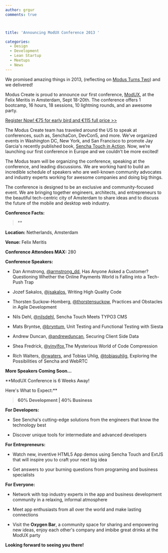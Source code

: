 ```yaml
---
author: grgur
comments: true



title: 'Announcing ModUX Conference 2013 '

categories:
  - Design
  - Development
  - Lean Startup
  - Meetups
  - News
---
```


We promised amazing things in 2013, (reflecting on [Modus Turns Two](http://moduscreate.com/modus-create-turns-2/)) and we delivered!





Modus Create is proud to announce our first conference, [ModUX](http://moduxcon.com/), at the Felix Meritis in Amsterdam, Sept 18-20th. The conference offers 1 bootcamp, 16 hours, 18 sessions, 10 lightning rounds, and an awesome party.





[Register Now! €75 for early bird and €115 full price >>](http://moduxcon.com)





The Modus Create team has traveled around the US to speak at conferences, such as, SenchaCon, DevCon5, and more. We've organized events in Washington DC, New York, and San Francisco to promote Jay Garcia's recently published book, [Sencha Touch in Action](http://manning.com/garcia2). Now, we’re launching our first conference in Europe and we couldn’t be more excited!





The Modus team will be organizing the conference, speaking at the conference, and leading discussions. We are working hard to build an incredible schedule of speakers who are well-known community advocates and industry experts working for awesome companies and doing big things.





The conference is designed to be an exclusive and community-focused event. We are bringing together engineers, architects, and entrepreneurs to the beautiful tech-centric city of Amsterdam to share ideas and to discuss the future of the mobile and desktop web industry.





**Conference Facts:**





> 
  
> 
> **

  **Location:** Netherlands, Amsterdam  

  **Venue:** Felix Meritis  

  **Conference Attendees MAX:** 280
> 
> 






**Conference Speakers:**







  * Dan Armstrong, [@armstrong_dd](http://twitter.com/armstrong_dd), Has Anyone Asked a Customer? Questioning Whether the Online Payments World is Falling into a Tech-Push Trap 


  * Jozef Sakalos, [@jsakalos](https://twitter.com/jsakalos), Writing High Quality Code 


  * Thorsten Suckow-Homberg, [@thorstensuckow](http://twitter.com/thorstensuckow), Practices and Obstacles in Agile Development


  * Nils Dehl, [@nilsdehl](http://twitter.com/nilsdehl), Sencha Touch Meets TYPO3 CMS


  * Mats Bryntse, [@bryntum](http://twitter.com/bryntum), Unit Testing and Functional Testing with Siesta


  * Andrew Duncan, [@andrewduncan](http://twitter.com/andrewduncan), Securing Client Side Data


  * Shea Fredrick, [@vinylfox](http://twitter.com/vinylfox),The Mysterious World of Code Compression


  * Rich Walters, [@rwaters](http://twitter.com/vinylfox), and Tobias Uhlig, [@tobiasuhlig](http://Twitter.com/tobiasuhlig), Exploring the Possibilities of Sencha and WebRTC





**More Speakers Coming Soon...**





**ModUX Conference is 6 Weeks Away!  

Here's What to Expect:**





> 
  
> 
> **60% Development | 40% Business**
> 
> 






**For Developers:**







  * See Sencha's cutting-edge solutions from the engineers that know the technology best


  * Discover unique tools for intermediate and advanced developers





**For Entrepreneurs:**







  * Watch new, inventive HTML5 App demos using Sencha Touch and ExtJS that will inspire you to craft your next big idea


  * Get answers to your burning questions from programing and business specialists





**For Everyone:**







  * Network with top industry experts in the app and business development community in a relaxing, informal atmosphere


  * Meet app enthusiasts from all over the world and make lasting connections


  * Visit the **Oxygen Bar**, a community space for sharing and empowering new ideas, enjoy each other's company and imbibe great drinks at the ModUX party 





**Looking forward to seeing you there!**



